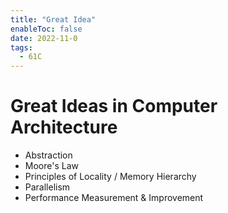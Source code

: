 ```yaml
---
title: "Great Idea"
enableToc: false
date: 2022-11-0
tags:
  - 61C
---
```


# Great Ideas in Computer Architecture

- Abstraction
- Moore's Law
- Principles of Locality / Memory Hierarchy
- Parallelism
- Performance Measurement & Improvement
